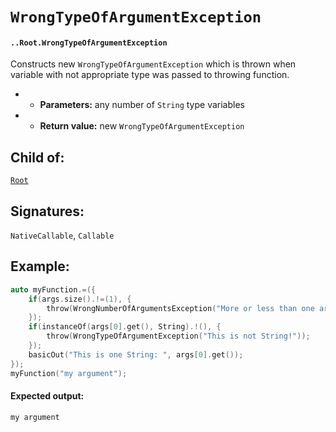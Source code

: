 # `WrongTypeOfArgumentException`

#### `..Root.WrongTypeOfArgumentException`

Constructs new `WrongTypeOfArgumentException` which is thrown when variable with not appropriate type was passed to throwing function.

* * **Parameters:** any number of `String` type variables

* * **Return value:** new `WrongTypeOfArgumentException`

## Child of:

[`Root`](docs..Root.md)

## Signatures:

`NativeCallable`, `Callable`

## Example:

```c
auto myFunction.=({
    if(args.size().!=(1), {
        throw(WrongNumberOfArgumentsException("More or less than one arguments passed!"));
    });
    if(instanceOf(args[0].get(), String).!(), {
        throw(WrongTypeOfArgumentException("This is not String!"));
    });
    basicOut("This is one String: ", args[0].get());
});
myFunction("my argument");
```

#### Expected output:

```
my argument
```